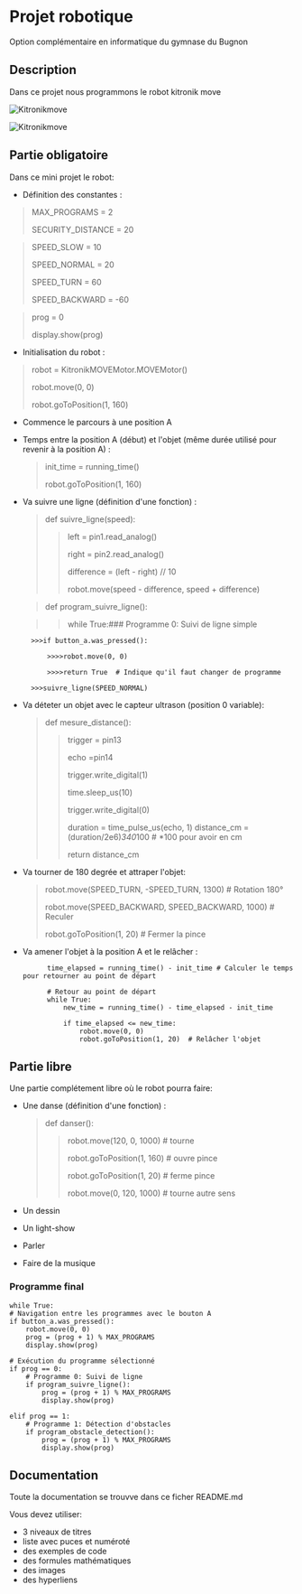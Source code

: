 # Projet robotique

Option complémentaire en informatique du gymnase du Bugnon

## Description

Dans ce projet nous programmons le robot kitronik move

![Kitronikmove](images/robot.jpg)

![Kitronikmove](images/plan.jpg)

## Partie obligatoire
Dans ce mini projet le robot:

- Définition des constantes :
>MAX_PROGRAMS = 2
>
>SECURITY_DISTANCE = 20
>

>SPEED_SLOW = 10
>
>SPEED_NORMAL = 20
>
>SPEED_TURN = 60
>
>SPEED_BACKWARD = -60
>

>prog = 0
>
>display.show(prog)
>

- Initialisation du robot :
>robot = KitronikMOVEMotor.MOVEMotor()
>
>robot.move(0, 0)
>
>robot.goToPosition(1, 160)
>

- Commence le parcours à une position A
- Temps entre la position A (début) et l'objet (même durée utilisé pour revenir à la position A) :
    >init_time = running_time()
    >
    >robot.goToPosition(1, 160)
    >
  
- Va suivre une ligne (définition d'une fonction) :
  >def suivre_ligne(speed):
  >
    >>left = pin1.read_analog()
  >  >
    >>right = pin2.read_analog()
  >  >
    >>difference = (left - right) // 10
  >  >
    >>robot.move(speed - difference, speed + difference)
  >  >
  
   >def program_suivre_ligne():
  >
    
    >>while True:### Programme 0: Suivi de ligne simple
    >>
        >>>if button_a.was_pressed():
    >>    >
            >>>>robot.move(0, 0)
    >>    >    >
            >>>>return True  # Indique qu'il faut changer de programme
    >>    >    >

        >>>suivre_ligne(SPEED_NORMAL)
   
- Va déteter un objet avec le capteur ultrason (position 0 variable):
  >def mesure_distance():
  >
    >>trigger = pin13
  >  >
    >>echo =pin14
  >  >
    >>trigger.write_digital(1)
  >  >
    >>time.sleep_us(10)
  >  >
    >>trigger.write_digital(0)
  >  >
    >>duration = time_pulse_us(echo, 1)
    >>distance_cm = (duration/2e6)*340*100 # *100 pour avoir en cm
  >  >
    >>return distance_cm
  >  >
  
- Va tourner de 180 degrée et attraper l'objet:
  >robot.move(SPEED_TURN, -SPEED_TURN, 1300)  # Rotation 180°
  >
  >robot.move(SPEED_BACKWARD, SPEED_BACKWARD, 1000)  # Reculer
  >
  >robot.goToPosition(1, 20)  # Fermer la pince
  >
  
- Va amener l'objet à la position A et le relâcher :
            
            time_elapsed = running_time() - init_time # Calculer le temps pour retourner au point de départ

            # Retour au point de départ
            while True:
                new_time = running_time() - time_elapsed - init_time

                if time_elapsed <= new_time:
                    robot.move(0, 0)
                    robot.goToPosition(1, 20)  # Relâcher l'objet

## Partie libre

Une partie complétement libre où le robot pourra faire:

- Une danse (définition d'une fonction) :
  >def danser():
  >
    >>robot.move(120, 0, 1000) # tourne
  >  >
    >>robot.goToPosition(1, 160) # ouvre pince
  >  >
    >>robot.goToPosition(1, 20) # ferme pince
  >  >
    >>robot.move(0, 120, 1000) # tourne autre sens
  >  >
  
- Un dessin
- Un light-show
- Parler
- Faire de la musique

### Programme final
    while True:
    # Navigation entre les programmes avec le bouton A
    if button_a.was_pressed():
        robot.move(0, 0)
        prog = (prog + 1) % MAX_PROGRAMS
        display.show(prog)

    # Exécution du programme sélectionné
    if prog == 0:
        # Programme 0: Suivi de ligne
        if program_suivre_ligne():
            prog = (prog + 1) % MAX_PROGRAMS
            display.show(prog)

    elif prog == 1:
        # Programme 1: Détection d'obstacles
        if program_obstacle_detection():
            prog = (prog + 1) % MAX_PROGRAMS
            display.show(prog)
## Documentation

Toute la documentation se trouvve dans ce ficher README.md

Vous devez utiliser:

- 3 niveaux de titres
- liste avec puces et numéroté
- des exemples de code
- des formules mathématiques
- des images
- des hyperliens
